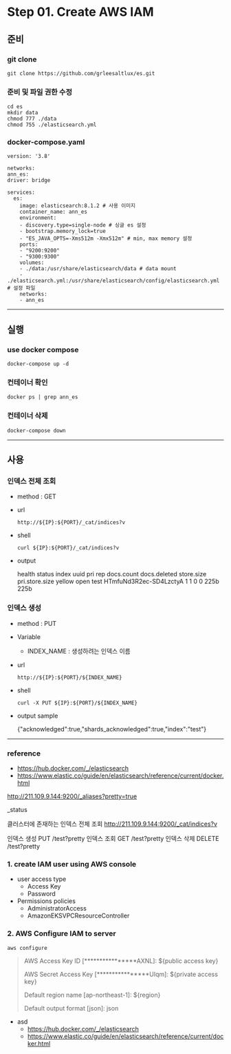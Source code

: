 Step 01. Create AWS IAM
=============

## 준비
### git clone
```shell
git clone https://github.com/grleesaltlux/es.git
```
### 준비 및 파일 권한 수정
```shell
cd es
mkdir data
chmod 777 ./data
chmod 755 ./elasticsearch.yml
```
### docker-compose.yaml
```
version: '3.8'

networks:
ann_es:
driver: bridge

services:
  es:
    image: elasticsearch:8.1.2 # 사용 이미지
    container_name: ann_es
    environment:
    - discovery.type=single-node # 싱글 es 설정
    - bootstrap.memory_lock=true
    - "ES_JAVA_OPTS=-Xms512m -Xmx512m" # min, max memory 설정
    ports:
    - "9200:9200"
    - "9300:9300"
    volumes:
    - ./data:/usr/share/elasticsearch/data # data mount
    - ./elasticsearch.yml:/usr/share/elasticsearch/config/elasticsearch.yml # 설정 파일
    networks:
    - ann_es
```
---
## 실행

### use docker compose
```shell
docker-compose up -d
```
### 컨테이너 확인
```shell
docker ps | grep ann_es
```
### 컨테이너 삭제
```shell
docker-compose down
```
---
## 사용

### 인덱스 전체 조회
- method : GET
- url
  ```http request
  http://${IP}:${PORT}/_cat/indices?v
  ```
- shell
  ```
  curl ${IP}:${PORT}/_cat/indices?v
  ```
- output
 

    health status index uuid                   pri rep docs.count docs.deleted store.size pri.store.size
    yellow open   test  HTmfuNd3R2ec-SD4LzctyA   1   1          0            0       225b           225b
### 인덱스 생성
- method : PUT
- Variable
  - INDEX_NAME : 생성하려는 인덱스 이름
- url
  ```
  http://${IP}:${PORT}/${INDEX_NAME}
  ```
- shell
  ```
  curl -X PUT ${IP}:${PORT}/${INDEX_NAME}
  ```
- output sample


    {"acknowledged":true,"shards_acknowledged":true,"index":"test"}

---
### reference
- https://hub.docker.com/_/elasticsearch
- https://www.elastic.co/guide/en/elasticsearch/reference/current/docker.html

 
http://211.109.9.144:9200/_aliases?pretty=true

_status

클러스터에 존재하는 인덱스 전체 조회
http://211.109.9.144:9200/_cat/indices?v

인덱스 생성
PUT /test?pretty
인덱스 조회
GET /test?pretty
인덱스 삭제
DELETE /test?pretty

### 1. create IAM user using AWS console
- user access type
    - Access Key
    - Password
- Permissions policies
    - AdministratorAccess
    - AmazonEKSVPCResourceController

### 2. AWS Configure IAM to server
```shell
aws configure
```
>AWS Access Key ID [****************AXNL]: ${public access key}
>
>AWS Secret Access Key [****************UIqm]: ${private access key}
>
>Default region name [ap-northeast-1]: ${region}
>
>Default output format [json]: json


- asd
  - https://hub.docker.com/_/elasticsearch
  - https://www.elastic.co/guide/en/elasticsearch/reference/current/docker.html